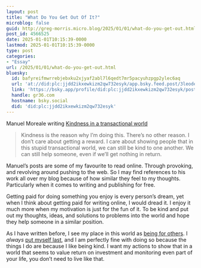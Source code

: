 ```yaml
---
layout: post
title: "What Do You Get Out Of It?"
microblog: false
guid: http://greg-morris.micro.blog/2025/01/01/what-do-you-get-out.html
post_id: 4566525
date: 2025-01-01T10:15:39-0000
lastmod: 2025-01-01T10:15:39-0000
type: post
categories:
- "Essay"
url: /2025/01/01/what-do-you-get-out.html
bluesky:
  id: bafyreifmwrrebjebxku2xjyaf2abl7l6qedt7mr5pacyuhzpgp2ylec6aq
  url: 'at://did:plc:jjdd2ikxewkizm2qw732esyk/app.bsky.feed.post/3leodeipspa2e'
  link: 'https://bsky.app/profile/did:plc:jjdd2ikxewkizm2qw732esyk/post/3leodeipspa2e'
  handle: gr36.com
  hostname: bsky.social
  did: 'did:plc:jjdd2ikxewkizm2qw732esyk'
---
```

Manuel Moreale writing [Kindness in a transactional world](https://manuelmoreale.com/@/page/stVqZccByYVbTemk)

> Kindness is the reason why I’m doing this. There’s no other reason. I don’t care about getting a reward. I care about showing people that in this stupid transactional world, we can still be kind to one another. We can still help someone, even if we’ll get nothing in return.

Manuel’s posts are some of my favourite to read online. Through provoking, and revolving around pushing to the web. So I may find references to his work all over my blog because of how similar they feel to my thoughts. Particularly when it comes to writing and publishing for free.

Getting paid for doing something you enjoy is every person’s dream, yet when I think about getting paid for writing online, I would dread it. I enjoy it much more when my motivation is just for the fun of it. To be kind and put out my thoughts, ideas, and solutions to problems into the world and hope they help someone in a similar position.

As I have written before, I see my place in this world as [being for others](https://gregmorris.co.uk/2023/02/03/im-here-for.html). I *always* [put myself last](https://gregmorris.co.uk/2024/03/08/my-enjoyment-is.html), and I am perfectly fine with doing so because the things I do are because I like being kind. I want my actions to show that in a world that seems to value return on investment and monitoring even part of your life, you don’t need to live like that.

